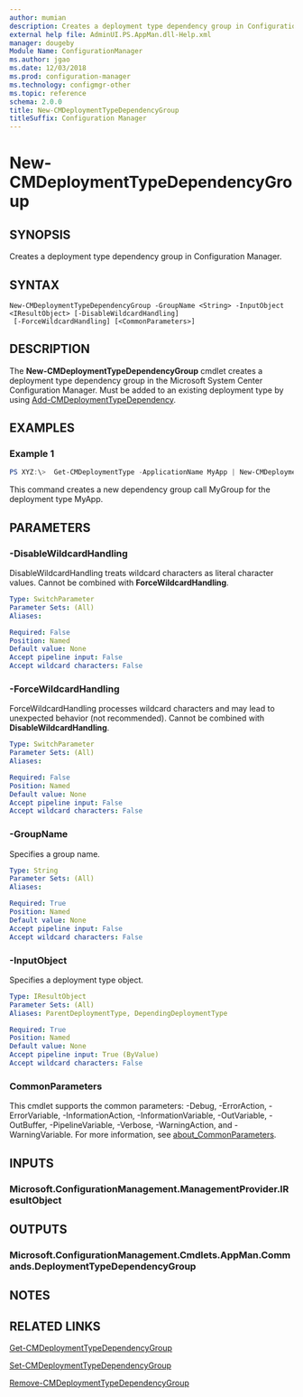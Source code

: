 ```yaml
---
author: mumian
description: Creates a deployment type dependency group in Configuration Manager.
external help file: AdminUI.PS.AppMan.dll-Help.xml
manager: dougeby
Module Name: ConfigurationManager
ms.author: jgao
ms.date: 12/03/2018
ms.prod: configuration-manager
ms.technology: configmgr-other
ms.topic: reference
schema: 2.0.0
title: New-CMDeploymentTypeDependencyGroup
titleSuffix: Configuration Manager
---
```


# New-CMDeploymentTypeDependencyGroup

## SYNOPSIS

Creates a deployment type dependency group in Configuration Manager.

## SYNTAX

```
New-CMDeploymentTypeDependencyGroup -GroupName <String> -InputObject <IResultObject> [-DisableWildcardHandling]
 [-ForceWildcardHandling] [<CommonParameters>]
```

## DESCRIPTION

The **New-CMDeploymentTypeDependencyGroup** cmdlet creates a deployment type dependency group in the Microsoft System Center Configuration Manager.
Must be added to an existing deployment type by using [Add-CMDeploymentTypeDependency](./Add-CMDeploymentTypeDependency.md).

## EXAMPLES

### Example 1

```powershell
PS XYZ:\>  Get-CMDeploymentType -ApplicationName MyApp | New-CMDeploymentTypeDependencyGroup -GroupName MyGroup
```

This command creates a new dependency group call MyGroup for the deployment type MyApp.

## PARAMETERS

### -DisableWildcardHandling

DisableWildcardHandling treats wildcard characters as literal character values. Cannot be combined with **ForceWildcardHandling**.

```yaml
Type: SwitchParameter
Parameter Sets: (All)
Aliases:

Required: False
Position: Named
Default value: None
Accept pipeline input: False
Accept wildcard characters: False
```

### -ForceWildcardHandling

ForceWildcardHandling processes wildcard characters and may lead to unexpected behavior (not recommended). Cannot be combined with **DisableWildcardHandling**.

```yaml
Type: SwitchParameter
Parameter Sets: (All)
Aliases:

Required: False
Position: Named
Default value: None
Accept pipeline input: False
Accept wildcard characters: False
```

### -GroupName

Specifies a group name.

```yaml
Type: String
Parameter Sets: (All)
Aliases:

Required: True
Position: Named
Default value: None
Accept pipeline input: False
Accept wildcard characters: False
```

### -InputObject

Specifies a deployment type object.

```yaml
Type: IResultObject
Parameter Sets: (All)
Aliases: ParentDeploymentType, DependingDeploymentType

Required: True
Position: Named
Default value: None
Accept pipeline input: True (ByValue)
Accept wildcard characters: False
```

### CommonParameters
This cmdlet supports the common parameters: -Debug, -ErrorAction, -ErrorVariable, -InformationAction, -InformationVariable, -OutVariable, -OutBuffer, -PipelineVariable, -Verbose, -WarningAction, and -WarningVariable. For more information, see [about_CommonParameters](http://go.microsoft.com/fwlink/?LinkID=113216).

## INPUTS

### Microsoft.ConfigurationManagement.ManagementProvider.IResultObject

## OUTPUTS

### Microsoft.ConfigurationManagement.Cmdlets.AppMan.Commands.DeploymentTypeDependencyGroup

## NOTES

## RELATED LINKS

[Get-CMDeploymentTypeDependencyGroup](./Get-CMDeploymentTypeDependencyGroup.md)

[Set-CMDeploymentTypeDependencyGroup](./Set-CMDeploymentTypeDependencyGroup.md)

[Remove-CMDeploymentTypeDependencyGroup](./Remove-CMDeploymentTypeDependencyGroup.md)
